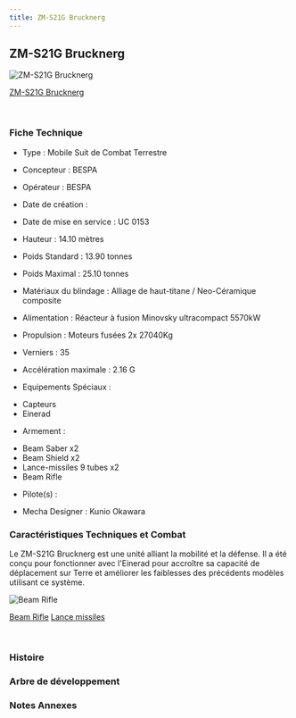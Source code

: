 ```yaml
---
title: ZM-S21G Brucknerg
---
```


ZM-S21G Brucknerg
-----------------



![ZM-S21G Brucknerg](/images/stories/saga/vgundam/mechas/zm-s21g.png)

[ZM-S21G Brucknerg](javascript:change_image_m('images/stories/saga/vgundam/mechas/zm-s21g.png');)

 

### Fiche Technique


- Type : Mobile Suit de Combat Terrestre
  
- Concepteur : BESPA
  
- Opérateur : BESPA
  
- Date de création : 
  
- Date de mise en service : UC 0153
  
- Hauteur : 14.10 mètres
  
- Poids Standard : 13.90 tonnes
  
- Poids Maximal : 25.10 tonnes
  
- Matériaux du blindage : Alliage de haut-titane / Neo-Céramique composite
  
- Alimentation : Réacteur à fusion Minovsky ultracompact 5570kW
  
- Propulsion : Moteurs fusées 2x 27040Kg
  
- Verniers : 35
  
- Accélération maximale : 2.16
G
  
- Equipements Spéciaux :


* Capteurs
* Einerad


- Armement :


* Beam Saber x2
* Beam Shield x2
* Lance-missiles 9 tubes x2
* Beam Rifle


- Pilote(s) : 





- Mecha Designer : Kunio Okawara


### Caractéristiques Techniques et Combat


Le ZM-S21G Brucknerg est une unité alliant la mobilité et la défense. Il a été conçu pour fonctionner avec l'Einerad pour accroître sa capacité de déplacement sur Terre et améliorer les faiblesses des précédents modèles utilisant ce système.



![Beam Rifle](/images/stories/saga/vgundam/mechas/zm-s21g-beamrifle.jpg)

[Beam Rifle](javascript:accessoires_m('images/stories/saga/vgundam/mechas/zm-s21g-beamrifle.jpg');)
[Lance missiles](javascript:accessoires_m('images/stories/saga/vgundam/mechas/zm-s21g-missilepods.jpg');)

 

### Histoire


### Arbre de développement


### Notes Annexes



